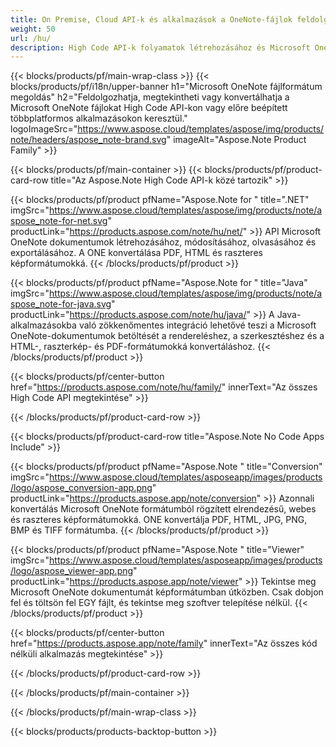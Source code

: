```yaml
---
title: On Premise, Cloud API-k és alkalmazások a OneNote-fájlok feldolgozásához 
weight: 50
url: /hu/
description: High Code API-k folyamatok létrehozásához és Microsoft OneNote-fájlok konvertálásához az alkalmazásokon keresztül. Vagy egyszerűen használja többplatformos alkalmazásainkat EGY fájlok megtekintéséhez vagy konvertálásához.
---
```


{{< blocks/products/pf/main-wrap-class >}}
{{< blocks/products/pf/i18n/upper-banner h1="Microsoft OneNote fájlformátum megoldás" h2="Feldolgozhatja, megtekintheti vagy konvertálhatja a Microsoft OneNote fájlokat High Code API-kon vagy előre beépített többplatformos alkalmazásokon keresztül." logoImageSrc="https://www.aspose.cloud/templates/aspose/img/products/note/headers/aspose_note-brand.svg" imageAlt="Aspose.Note Product Family" >}}

{{< blocks/products/pf/main-container >}}
{{< blocks/products/pf/product-card-row title="Az Aspose.Note High Code API-k közé tartozik" >}}

{{< blocks/products/pf/product pfName="Aspose.Note for " title=".NET" imgSrc="https://www.aspose.cloud/templates/aspose/img/products/note/aspose_note-for-net.svg" productLink="https://products.aspose.com/note/hu/net/" >}}
API Microsoft OneNote dokumentumok létrehozásához, módosításához, olvasásához és exportálásához. A ONE konvertálása PDF, HTML és raszteres képformátumokká.
{{< /blocks/products/pf/product >}}

{{< blocks/products/pf/product pfName="Aspose.Note for " title="Java" imgSrc="https://www.aspose.cloud/templates/aspose/img/products/note/aspose_note-for-java.svg" productLink="https://products.aspose.com/note/hu/java/" >}}
A Java-alkalmazásokba való zökkenőmentes integráció lehetővé teszi a Microsoft OneNote-dokumentumok betöltését a rendereléshez, a szerkesztéshez és a HTML-, raszterkép- és PDF-formátumokká konvertáláshoz.
{{< /blocks/products/pf/product >}}

{{< blocks/products/pf/center-button href="https://products.aspose.com/note/hu/family/" innerText="Az összes High Code API megtekintése" >}}

{{< /blocks/products/pf/product-card-row >}}

{{< blocks/products/pf/product-card-row title="Aspose.Note No Code Apps Include" >}}

{{< blocks/products/pf/product pfName="Aspose.Note " title="Conversion" imgSrc="https://www.aspose.cloud/templates/asposeapp/images/products/logo/aspose_conversion-app.png" productLink="https://products.aspose.app/note/conversion" >}}
Azonnali konvertálás Microsoft OneNote formátumból rögzített elrendezésű, webes és raszteres képformátumokká. ONE konvertálja PDF, HTML, JPG, PNG, BMP és TIFF formátumba.
{{< /blocks/products/pf/product >}}

{{< blocks/products/pf/product pfName="Aspose.Note " title="Viewer" imgSrc="https://www.aspose.cloud/templates/asposeapp/images/products/logo/aspose_viewer-app.png" productLink="https://products.aspose.app/note/viewer" >}}
Tekintse meg Microsoft OneNote dokumentumát képformátumban útközben. Csak dobjon fel és töltsön fel EGY fájlt, és tekintse meg szoftver telepítése nélkül.
{{< /blocks/products/pf/product >}}

{{< blocks/products/pf/center-button href="https://products.aspose.app/note/family" innerText="Az összes kód nélküli alkalmazás megtekintése" >}}

{{< /blocks/products/pf/product-card-row >}}

{{< /blocks/products/pf/main-container >}}


{{< /blocks/products/pf/main-wrap-class >}}

{{< blocks/products/products-backtop-button >}}